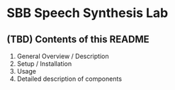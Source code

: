 # SBB Speech Synthesis Lab


## (TBD) Contents of this README
1. General Overview / Description
2. Setup / Installation
3. Usage
4. Detailed description of components
